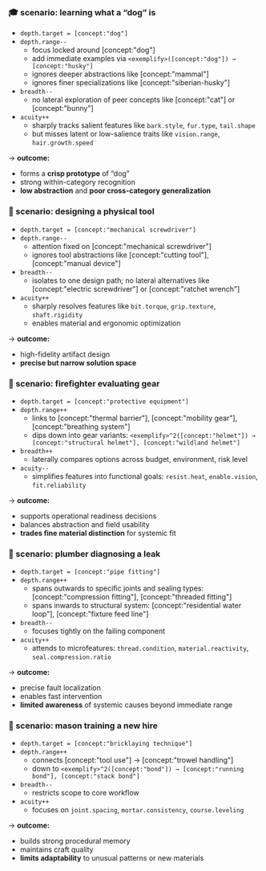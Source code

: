 ### 🎓 scenario: learning what a “dog” is

- `depth.target = [concept:"dog"]`
- `depth.range--`
  - focus locked around [concept:"dog"]
  - add immediate examples via `<exemplify>([concept:"dog"]) → [concept:"husky"]`
  - ignores deeper abstractions like [concept:"mammal"]
  - ignores finer specializations like [concept:"siberian-husky"]
- `breadth--`
  - no lateral exploration of peer concepts like [concept:"cat"] or [concept:"bunny"]
- `acuity++`
  - sharply tracks salient features like `bark.style`, `fur.type`, `tail.shape`
  - but misses latent or low-salience traits like `vision.range`, `hair.growth.speed`

→ **outcome:**
- forms a **crisp prototype** of “dog”
- strong within-category recognition
- **low abstraction** and **poor cross-category generalization**

### 🔧 scenario: designing a physical tool

- `depth.target = [concept:"mechanical screwdriver"]`
- `depth.range--`
  - attention fixed on [concept:"mechanical screwdriver"]
  - ignores tool abstractions like [concept:"cutting tool"], [concept:"manual device"]
- `breadth--`
  - isolates to one design path; no lateral alternatives like [concept:"electric screwdriver"] or [concept:"ratchet wrench"]
- `acuity++`
  - sharply resolves features like `bit.torque`, `grip.texture`, `shaft.rigidity`
  - enables material and ergonomic optimization

→ **outcome:**
- high-fidelity artifact design
- **precise but narrow solution space**

### 🧯 scenario: firefighter evaluating gear

- `depth.target = [concept:"protective equipment"]`
- `depth.range++`
  - links to [concept:"thermal barrier"], [concept:"mobility gear"], [concept:"breathing system"]
  - dips down into gear variants: `<exemplify>^2([concept:"helmet"]) → [concept:"structural helmet"], [concept:"wildland helmet"]`
- `breadth++`
  - laterally compares options across budget, environment, risk level
- `acuity--`
  - simplifies features into functional goals: `resist.heat`, `enable.vision`, `fit.reliability`

→ **outcome:**
- supports operational readiness decisions
- balances abstraction and field usability
- **trades fine material distinction** for systemic fit

### 🧰 scenario: plumber diagnosing a leak

- `depth.target = [concept:"pipe fitting"]`
- `depth.range++`
  - spans outwards to specific joints and sealing types: [concept:"compression fitting"], [concept:"threaded fitting"]
  - spans inwards to structural system: [concept:"residential water loop"], [concept:"fixture feed line"]
- `breadth--`
  - focuses tightly on the failing component
- `acuity++`
  - attends to microfeatures: `thread.condition`, `material.reactivity`, `seal.compression.ratio`

→ **outcome:**
- precise fault localization
- enables fast intervention
- **limited awareness** of systemic causes beyond immediate range

### 🧱 scenario: mason training a new hire

- `depth.target = [concept:"bricklaying technique"]`
- `depth.range++`
  - connects [concept:"tool use"] → [concept:"trowel handling"]
  - down to `<exemplify>^2([concept:"bond"]) → [concept:"running bond"], [concept:"stack bond"]`
- `breadth--`
  - restricts scope to core workflow
- `acuity++`
  - focuses on `joint.spacing`, `mortar.consistency`, `course.leveling`

→ **outcome:**
- builds strong procedural memory
- maintains craft quality
- **limits adaptability** to unusual patterns or new materials
